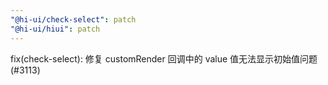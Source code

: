 ```yaml
---
"@hi-ui/check-select": patch
"@hi-ui/hiui": patch
---
```


fix(check-select): 修复 customRender 回调中的 value 值无法显示初始值问题 (#3113)
